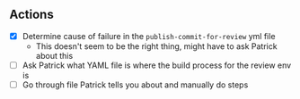 ## Actions
- [x] Determine cause of failure in the `publish-commit-for-review` yml file
	- This doesn't seem to be the right thing, might have to ask Patrick about this
- [ ] Ask Patrick what YAML file is where the build process for the review env is
- [ ] Go through file Patrick tells you about and manually do steps
